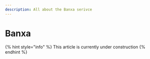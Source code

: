 ```yaml
---
description: All about the Banxa serivce
---
```


# Banxa

{% hint style="info" %}
This article is currently under construction
{% endhint %}
